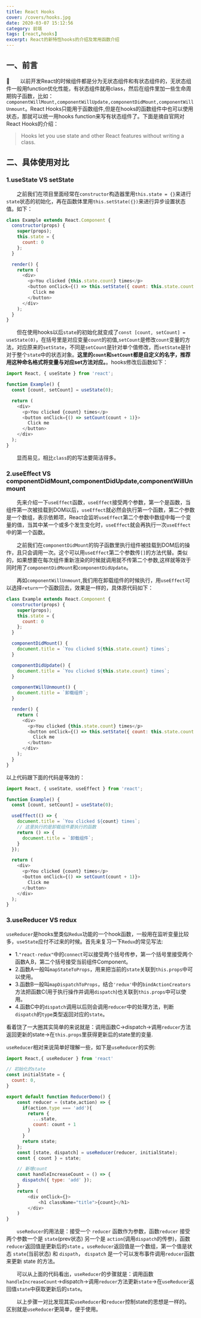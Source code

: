 ```yaml
---
title: React Hooks
cover: /covers/hooks.jpg
date: 2020-03-07 15:12:56
category: 前端
tags: [react,hooks]
excerpt: React的新特性hooks的介绍及常用函数介绍
---
```


## 一、前言

&emsp;&emsp;以前开发React的时候组件都是分为无状态组件和有状态组件的，无状态组件一般用function优化性能，有状态组件就用class，然后在组件里加一些生命周期钩子函数，比如：`componentWillMount,componentWillUpdate,componentDidMount,componentWillUnmount`。React Hooks只能用于函数组件,但是在hooks的函数组件中也可以使用状态，那就可以统一用hooks function来写有状态组件了。下面是摘自官网对React Hooks的介绍：

> Hooks let you use state and other React features without writing a class.

## 二、具体使用对比

### 1.useState VS setState

&emsp;&emsp;之前我们在项目里面经常在`constructor`构造器里用`this.state = {}`来进行`state`状态的初始化，再在函数体里用`this.setState({})`来进行异步设置状态值。如下：

```js
class Example extends React.Component {
  constructor(props) {
    super(props);
    this.state = {
      count: 0
    };
  }

  render() {
    return (
      <div>
        <p>You clicked {this.state.count} times</p>
        <button onClick={() => this.setState({ count: this.state.count + 1 })}>
          Click me
        </button>
      </div>
    );
  }
}
```

&emsp;&emsp;但在使用hooks以后`state`的初始化就变成了`const [count, setCount] = useState(0)`，在括号里是对应变量`count`的初值,`setCount`是修改`count`变量的方法，对应原来的`setState`，不同是`setCount`是针对单个值修改，而`setState`是针对于整个`state`中的状态对象。<b>这里的`count`和`setCount`都是自定义的名字，推荐用这种命名格式将变量与对应set方法对应。</b>。hooks修改后函数如下：

```js
import React, { useState } from 'react';

function Example() {
  const [count, setCount] = useState(0);

  return (
    <div>
      <p>You clicked {count} times</p>
      <button onClick={() => setCount(count + 1)}>
        Click me
      </button>
    </div>
  );
}
```

&emsp;&emsp;显而易见，相比`class`的的写法要简洁得多。

### 2.useEffect VS componentDidMount,componentDidUpdate,componentWillUnmount

&emsp;&emsp;先来介绍一下`useEffect`函数，`useEffect`接受两个参数，第一个是函数，当组件第一次被挂载到DOM以后，`useEffect`就必然会执行第一个函数，第二个参数是一个数组，表示依赖项，React会监听`useEffect`第二个参数中数组中每一个变量的值，当其中某一个或多个发生变化时，`useEffect`就会再执行一次`useEffect`中的第一个函数。

&emsp;&emsp;之前我们在`componentDidMount`的钩子函数里执行组件被挂载到DOM后的操作，且只会调用一次。这个可以用`useEffect`第二个参数传`[]`的方法代替。类似的，如果想要在每次组件重新渲染的时候就调用就不传第二个参数,这样就等效于同时用了`componentDidMount`和`componentDidUpdate`。

&emsp;&emsp;再如`componentWillUnmount`,我们用在卸载组件的时候执行，用`useEffect`可以选择`return`一个函数回去，效果是一样的，具体原代码如下：

```js
class Example extends React.Component {
  constructor(props) {
    super(props);
    this.state = {
      count: 0
    };
  }

  componentDidMount() {
    document.title = `You clicked ${this.state.count} times`;
  }

  componentDidUpdate() {
    document.title = `You clicked ${this.state.count} times`;
  }

  componentWillUnmount() {
    document.title = `卸载组件`;
  }

  render() {
    return (
      <div>
        <p>You clicked {this.state.count} times</p>
        <button onClick={() => this.setState({ count: this.state.count + 1 })}>
          Click me
        </button>
      </div>
    );
  }
}
```

以上代码跟下面的代码是等效的：

```js
import React, { useState, useEffect } from 'react';

function Example() {
  const [count, setCount] = useState(0);

  useEffect(() => {
    document.title = `You clicked ${count} times`;
    // 这里执行的是卸载组件要执行的函数
    return () => {
      document.title = `卸载组件`;
    }
  });

  return (
    <div>
      <p>You clicked {count} times</p>
      <button onClick={() => setCount(count + 1)}>
        Click me
      </button>
    </div>
  );
}
```

### 3.useReducer VS redux

`useReducer`是hooks里类似`Redux`功能的一个hook函数，一般用在监听变量比较多，`useState`应付不过来的时候。首先来复习一下`Redux`的常见写法:

- 1.`"react-redux"`中的`connect`可以接受两个括号传参，第一个括号里接受两个函数A,B，第二个括号接受当前组件Component。
- 2.函数A一般叫`mapStateToProps`，用来把当前的`state`关联到`this.props`中可以使用。
- 3.函数B一般叫`mapDispatchToProps`，结合`'redux'`中的`bindActionCreators`方法把函数C(用于执行操作并调用`dispatch`)也关联到`this.props`中可以使用。
- 4.函数C中的`dispatch`调用以后则会调用`reducer`中的处理方法，判断`dispatch`的`type`类型返回对应的`state`。

看着饶了一大圈其实简单的来说就是：调用函数C->dispatch->调用`reducer`方法返回更新的state->在`this.props`里获得更新后的state里的变量.

`useReducer`相对来说简单好理解一些，如下是`useReducer`的实例:

```js
import React,{ useReducer } from 'react'

// 初始化的state
const initialState = {
  count: 0,
}

export default function ReducerDemo() {
    const reducer = (state,action) => {
      if(action.type === 'add'){
        return {
          ...state,
          count: count + 1
        }
      }
      return state;
    };
    const [state, dispatch] = useReducer(reducer, initialState);
    const { count } = state;

    // 新增count
    const handleIncreaseCount = () => {
      dispatch({ type: 'add' });
    }
    return (
        <div onClick={}>
            <h1 className="title">{count}</h1>
        </div>
    )
}
```

&emsp;&emsp;`useReducer`的用法是：接受一个 `reducer` 函数作为参数，函数`reducer` 接受两个参数一个是 `state`(prev状态) 另一个是 `action`(调用`dispatch`的传参)，函数`reducer`返回值是更新后的`state` 。`useReducer`返回值是一个数组，第一个值是状态 `state`(当前状态) 和 `dispath`， `dispatch` 是一个可以发布事件调用`reducer`函数来更新 state 的方法。

&emsp;&emsp;可以从上面的代码看出，`useReducer`的步骤就是：调用函数`handleIncreaseCount`->dispatch->调用`reducer`方法更新`state`->在`useReducer`返回值`state`中获取更新后的`state`。

&emsp;&emsp;以上步骤一对比发现其实`useReducer`和`reducer`控制state的思想是一样的。区别就是`useReducer`更简单，便于使用。
